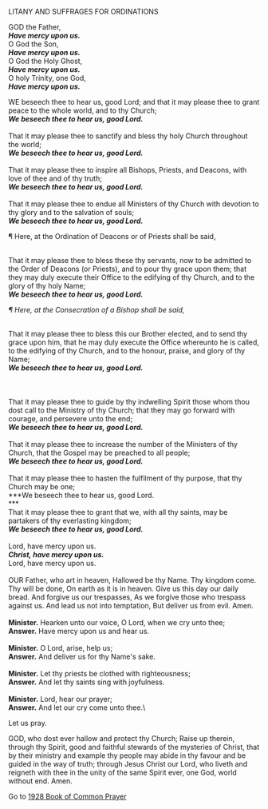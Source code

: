 LITANY AND SUFFRAGES FOR ORDINATIONS

GOD the Father,\
***Have mercy upon us.***\
O God the Son,\
***Have mercy upon us.***\
O God the Holy Ghost,\
***Have mercy upon us.***\
O holy Trinity, one God,\
***Have mercy upon us.***

WE beseech thee to hear us, good Lord; and that it may please thee to
grant peace to the whole world, and to thy Church;\
***We beseech thee to hear us, good Lord.***\
\
That it may please thee to sanctify and bless thy holy Church throughout
the world;\
***We beseech thee to hear us, good Lord.***\
\
That it may please thee to inspire all Bishops, Priests, and Deacons,
with love of thee and of thy truth;\
***We beseech thee to hear us, good Lord.***\
\
That it may please thee to endue all Ministers of thy Church with
devotion to thy glory and to the salvation of souls;\
***We beseech thee to hear us, good Lord.***

¶ Here, at the Ordination of Deacons or of Priests shall be said,

\
That it may please thee to bless these thy servants, now to be admitted
to the Order of Deacons (or Priests), and to pour thy grace upon them;
that they may duly execute their Office to the edifying of thy Church,
and to the glory of thy holy Name;\
***We beseech thee to hear us, good Lord.***

*¶ Here, at the Consecration of a Bishop shall be said,*

\
That it may please thee to bless this our Brother elected, and to send
thy grace upon him, that he may duly execute the Office whereunto he is
called, to the edifying of thy Church, and to the honour, praise, and
glory of thy Name;\
***We beseech thee to hear us, good Lord.***\
\
\
\
That it may please thee to guide by thy indwelling Spirit those whom
thou dost call to the Ministry of thy Church; that they may go forward
with courage, and persevere unto the end;\
***We beseech thee to hear us, good Lord.***\
\
That it may please thee to increase the number of the Ministers of thy
Church, that the Gospel may be preached to all people;\
***We beseech thee to hear us, good Lord.***\
\
That it may please thee to hasten the fulfilment of thy purpose, that
thy Church may be one;\
***We beseech thee to hear us, good Lord.\
***\
That it may please thee to grant that we, with all thy saints, may be
partakers of thy everlasting kingdom;\
***We beseech thee to hear us, good Lord.***\
\
Lord, have mercy upon us.\
***Christ, have mercy upon us.***\
Lord, have mercy upon us.\
\
OUR Father, who art in heaven, Hallowed be thy Name. Thy kingdom come.
Thy will be done, On earth as it is in heaven. Give us this day our
daily bread. And forgive us our trespasses, As we forgive those who
trespass against us. And lead us not into temptation, But deliver us
from evil. Amen.\
\
**Minister.** Hearken unto our voice, O Lord, when we cry unto thee;\
**Answer.** Have mercy upon us and hear us.\
\
**Minister.** O Lord, arise, help us;\
**Answer.** And deliver us for thy Name\'s sake.\
\
**Minister.** Let thy priests be clothed with righteousness;\
**Answer.** And let thy saints sing with joyfulness.\
\
**Minister.** Lord, hear our prayer;\
**Answer.** And let our cry come unto thee.\

Let us pray.

GOD, who dost ever hallow and protect thy Church; Raise up therein,
through thy Spirit, good and faithful stewards of the mysteries of
Christ, that by their ministry and example thy people may abide in thy
favour and be guided in the way of truth; through Jesus Christ our Lord,
who liveth and reigneth with thee in the unity of the same Spirit ever,
one God, world without end. Amen.

Go to [1928 Book of Common Prayer](index.html)
